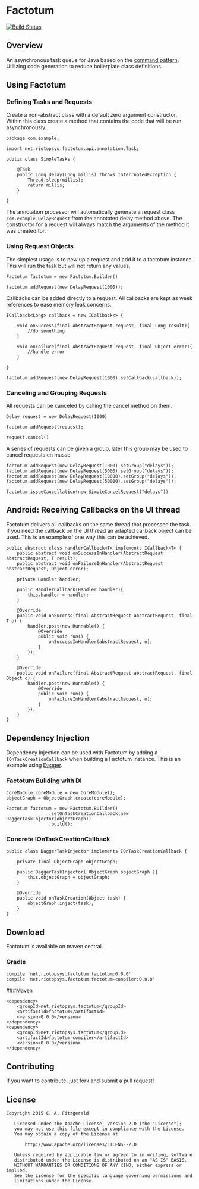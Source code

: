 # Factotum

[![Build Status](https://travis-ci.org/riotopsys/Factotum.svg?branch=master)](https://travis-ci.org/riotopsys/Factotum)

## Overview
An asynchronous task queue for Java based on the [command pattern][command]. Utilizing code generation to reduce boilerplate class definitions.

## Using Factotum

### Defining Tasks and Requests

Create a non-abstract class with a default zero argument constructor. Within this class create a method that contains the code that will be run asynchronously.

```
package com.example;

import net.riotopsys.factotum.api.annotation.Task;

public class SimpleTasks {

    @Task
    public Long delay(Long millis) throws InterruptedException {
        Thread.sleep(millis);
        return millis;
    }
    
}
``` 

The annotation processor will automatically generate a request class `com.example.DelayRequest` from the annotated delay method above. The constructor for a request will always match the arguments of the method it was created for.

### Using Request Objects

The simplest usage is to new up a request and add it to a factotum instance. This will run the task but will not return any values.

```
Factotum factotum = new Factotum.Builder()

factotum.addRequest(new DelayRequest(1000));
```

Callbacks can be added directly to a request. All callbacks are kept as week references to ease memory leak concerns. 

```
ICallback<Long> callback = new ICallback<> {

    void onSuccess(final AbstractRequest request, final Long result){
    	//do something
    }

    void onFailure(final AbstractRequest request, final Object error){
    	//handle error
    }

}

factotum.addRequest(new DelayRequest(1000).setCallback(callback));
```
### Canceling and Grouping Requests 

All requests can be canceled by calling the cancel method on them. 

```
Delay request = new DelayRequest(1000)

factotum.addRequest(request);

request.cancel()
```

A series of requests can be given a group, later this group may be used to cancel requests en masse.

```
factotum.addRequest(new DelayRequest(1000).setGroup("delays"));
factotum.addRequest(new DelayRequest(5000).setGroup("delays"));
factotum.addRequest(new DelayRequest(10000).setGroup("delays"));
factotum.addRequest(new DelayRequest(50000).setGroup("delays"));

factotum.issueCancellation(new SimpleCancelRequest("delays"))
```
## Android: Receiving Callbacks on the UI thread

Factotum delivers all callbacks on the same thread that processed the task. If you need the callback on the UI thread an adapted callback object can be used. This is an example of one way this can be achieved.

```
public abstract class HandlerCallback<T> implements ICallback<T> {
    public abstract void onSuccessInHandler(AbstractRequest abstractRequest, T result);
    public abstract void onFailureInHandler(AbstractRequest abstractRequest, Object error);

    private Handler handler;

    public HandlerCallback(Handler handler){
        this.handler = handler;
    }

    @Override
    public void onSuccess(final AbstractRequest abstractRequest, final T o) {
        handler.post(new Runnable() {
            @Override
            public void run() {
                onSuccessInHandler(abstractRequest, o);
            }
        });
    }

    @Override
    public void onFailure(final AbstractRequest abstractRequest, final Object o) {
        handler.post(new Runnable() {
            @Override
            public void run() {
                onFailureInHandler(abstractRequest, o);
            }
        });
    }
}
```


## Dependency Injection

Dependency Injection can be used with Factotum by adding a `IOnTaskCreationCallback` when building a Factotum instance. This is an example using [Dagger][dagger].

### Factotum Building with DI
```
CoreModule coreModule = new CoreModule();
objectGraph = ObjectGraph.create(coreModule);

Factotum factotum = new Factotum.Builder()
                .setOnTaskCreationCallback(new DaggerTaskInjector(objectGraph))
                .build();
```

### Concrete IOnTaskCreationCallback 
```
public class DaggerTaskInjector implements IOnTaskCreationCallback {

    private final ObjectGraph objectGraph;

    public DaggerTaskInjector( ObjectGraph objectGraph ){
        this.objectGraph = objectGraph;
    }

    @Override
    public void onTaskCreation(Object task) {
        objectGraph.inject(task);
    }
}
```

## Download
Factotum is avaliable on maven central.

### Gradle
```
compile 'net.riotopsys.factotum:factotum:0.0.0'
compile 'net.riotopsys.factotum:factotum-compiler:0.0.0'
```

###Maven
```
<dependency>
    <groupId>net.riotopsys.factotum</groupId>
    <artifactId>factotum</artifactId>
    <version>0.0.0</version>
</dependency>
<dependency>
    <groupId>net.riotopsys.factotum</groupId>
    <artifactId>factotum-compiler</artifactId>
    <version>0.0.0</version>
</dependency>
```

## Contributing

If you want to contribute, just fork and submit a pull request!

## License
```
Copyright 2015 C. A. Fitzgerald

   Licensed under the Apache License, Version 2.0 (the "License");
   you may not use this file except in compliance with the License.
   You may obtain a copy of the License at

       http://www.apache.org/licenses/LICENSE-2.0

   Unless required by applicable law or agreed to in writing, software
   distributed under the License is distributed on an "AS IS" BASIS,
   WITHOUT WARRANTIES OR CONDITIONS OF ANY KIND, either express or implied.
   See the License for the specific language governing permissions and
   limitations under the License.
```



[command]: http://en.wikipedia.org/wiki/Command_pattern
[dagger]: http://square.github.io/dagger/